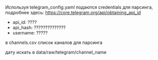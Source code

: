 
Используя telegram_config.yaml подаются credentials для парсинга, подробнее здесь: https://core.telegram.org/api/obtaining_api_id

- api_id: ????
- api_hash: ??????????????
- username: ?????

в channels.csv список каналов для парсинга

дату искать в data/raw/telegram/channel_name